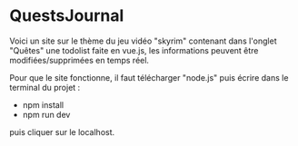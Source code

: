 # QuestsJournal

Voici un site sur le thème du jeu vidéo "skyrim" contenant dans l'onglet "Quêtes" une todolist faite en vue.js, les informations peuvent être modifiées/supprimées en temps réel.

Pour que le site fonctionne, il faut télécharger "node.js" puis écrire dans le terminal du projet :

- npm install
- npm run dev

puis cliquer sur le localhost.
